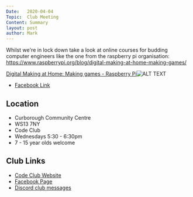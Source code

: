 ```yaml
---
Date:   2020-04-04
Topic:  Club Meeting
Content: Summary
layout: post
author: Mark
---
```

Whilst we're in lock down take a look at online courses for budding computer engineers like the one from the raspberry pi organisation:
 https://www.raspberrypi.org/blog/digital-making-at-home-making-games/

[Digital Making at Home: Making games - Raspberry Pi](https://l.facebook.com/l.php?u=https%3A%2F%2Fwww.raspberrypi.org%2Fblog%2Fdigital-making-at-home-making-games%2F&h=AT122W8cmEMNGjvWcgHgbw5gFZZYLZLVyxNq69Z9FwLgLn46oNxc438sDksIPpam41n74twyRdrsb5WLps3TX_hnGn1AAJ68YyLom3OTbMObzH_eB7S1D2qNRKo_xu3-&s=1)![ALT TEXT](https://external.fbhx6-1.fna.fbcdn.net/emg1/v/t13/3241344452188835468?url=https%3A%2F%2Fwww.raspberrypi.org%2Fapp%2Fuploads%2F2020%2F03%2F4227_Digital_Making_BLOG-500x250.png&fb_obo=1&utld=raspberrypi.org&stp=c0.5000x0.5000f_dst-emg0_p250x250_q75&ccb=13-1&oh=06_AbE5uTQLaht72wcZfNvIKvR6XxxzqhMtUuvDfpTn_qYtuw&oe=65283D13&_nc_sid=e609ca)

* [Facebook Link](https://www.facebook.com/1481985248595237/posts/2670440239749726/)

## Location

* Curborough Community Centre
* WS13 7NY
* Code Club
* Wednesdays 5:30 - 6:30pm
* 7 - 15 year olds welcome

## Club Links

* [Code Club Website](https://lichfield-code-club.github.io/)
* [Facebook Page](https://www.facebook.com/LichfieldCoders)
* [Discord club messages](https://discord.gg/szz6xGK)
